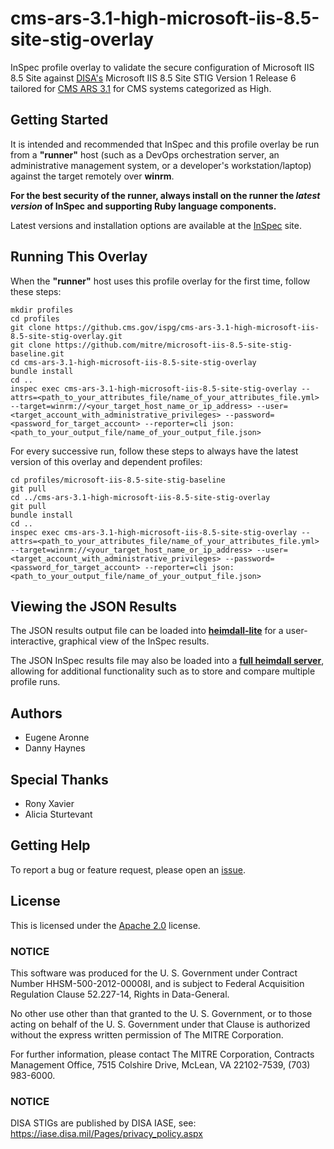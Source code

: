 # cms-ars-3.1-high-microsoft-iis-8.5-site-stig-overlay
InSpec profile overlay to validate the secure configuration of Microsoft IIS 8.5 Site against [DISA's](https://iase.disa.mil/stigs/Pages/index.aspx) Microsoft IIS 8.5 Site STIG Version 1 Release 6 tailored for [CMS ARS 3.1](https://www.cms.gov/Research-Statistics-Data-and-Systems/CMS-Information-Technology/InformationSecurity/Info-Security-Library-Items/ARS-31-Publication.html) for CMS systems categorized as High.

## Getting Started  
It is intended and recommended that InSpec and this profile overlay be run from a __"runner"__ host (such as a DevOps orchestration server, an administrative management system, or a developer's workstation/laptop) against the target remotely over __winrm__.

__For the best security of the runner, always install on the runner the _latest version_ of InSpec and supporting Ruby language components.__ 

Latest versions and installation options are available at the [InSpec](http://inspec.io/) site.

## Running This Overlay
When the __"runner"__ host uses this profile overlay for the first time, follow these steps: 

```
mkdir profiles
cd profiles
git clone https://github.cms.gov/ispg/cms-ars-3.1-high-microsoft-iis-8.5-site-stig-overlay.git
git clone https://github.com/mitre/microsoft-iis-8.5-site-stig-baseline.git
cd cms-ars-3.1-high-microsoft-iis-8.5-site-stig-overlay
bundle install
cd ..
inspec exec cms-ars-3.1-high-microsoft-iis-8.5-site-stig-overlay --attrs=<path_to_your_attributes_file/name_of_your_attributes_file.yml> --target=winrm://<your_target_host_name_or_ip_address> --user=<target_account_with_administrative_privileges> --password=<password_for_target_account> --reporter=cli json:<path_to_your_output_file/name_of_your_output_file.json> 
```

For every successive run, follow these steps to always have the latest version of this overlay and dependent profiles:

```
cd profiles/microsoft-iis-8.5-site-stig-baseline
git pull
cd ../cms-ars-3.1-high-microsoft-iis-8.5-site-stig-overlay
git pull
bundle install
cd ..
inspec exec cms-ars-3.1-high-microsoft-iis-8.5-site-stig-overlay --attrs=<path_to_your_attributes_file/name_of_your_attributes_file.yml> --target=winrm://<your_target_host_name_or_ip_address> --user=<target_account_with_administrative_privileges> --password=<password_for_target_account> --reporter=cli json:<path_to_your_output_file/name_of_your_output_file.json> 
```

## Viewing the JSON Results

The JSON results output file can be loaded into __[heimdall-lite](https://mitre.github.io/heimdall-lite/)__ for a user-interactive, graphical view of the InSpec results. 

The JSON InSpec results file may also be loaded into a __[full heimdall server](https://github.com/mitre/heimdall)__, allowing for additional functionality such as to store and compare multiple profile runs.

## Authors
* Eugene Aronne
* Danny Haynes

## Special Thanks
* Rony Xavier
* Alicia Sturtevant

## Getting Help
To report a bug or feature request, please open an [issue](https://github.cms.gov/ispg/cms-ars-3.1-high-microsoft-iis-8.5-site-stig-overlay/issues/new).

## License
This is licensed under the [Apache 2.0](https://www.apache.org/licenses/LICENSE-2.0) license. 

### NOTICE  

This software was produced for the U. S. Government under Contract Number HHSM-500-2012-00008I, and is subject to Federal Acquisition Regulation Clause 52.227-14, Rights in Data-General.  

No other use other than that granted to the U. S. Government, or to those acting on behalf of the U. S. Government under that Clause is authorized without the express written permission of The MITRE Corporation.

For further information, please contact The MITRE Corporation, Contracts Management Office, 7515 Colshire Drive, McLean, VA  22102-7539, (703) 983-6000.

### NOTICE
DISA STIGs are published by DISA IASE, see: https://iase.disa.mil/Pages/privacy_policy.aspx
